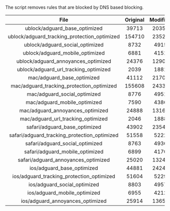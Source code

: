 The script removes rules that are blocked by DNS based blocking.


| File | Original | Modified |
|:----:|:-----:|:-----:|
| ublock/adguard_base_optimized | 39713 | 20351 |
| ublock/adguard_tracking_protection_optimized | 154710 | 23524 |
| ublock/adguard_social_optimized | 8732 | 4915 |
| ublock/adguard_mobile_optimized | 6881 | 4151 |
| ublock/adguard_annoyances_optimized | 24376 | 12908 |
| ublock/adguard_url_tracking_optimized | 2039 | 1881 |
| mac/adguard_base_optimized | 41112 | 21703 |
| mac/adguard_tracking_protection_optimized | 155608 | 24332 |
| mac/adguard_social_optimized | 8776 | 4951 |
| mac/adguard_mobile_optimized | 7590 | 4386 |
| mac/adguard_annoyances_optimized | 24888 | 13169 |
| mac/adguard_url_tracking_optimized | 2046 | 1888 |
| safari/adguard_base_optimized | 43902 | 23547 |
| safari/adguard_tracking_protection_optimized | 51558 | 5222 |
| safari/adguard_social_optimized | 8763 | 4936 |
| safari/adguard_mobile_optimized | 6899 | 4170 |
| safari/adguard_annoyances_optimized | 25020 | 13247 |
| ios/adguard_base_optimized | 44881 | 24249 |
| ios/adguard_tracking_protection_optimized | 51604 | 5229 |
| ios/adguard_social_optimized | 8803 | 4957 |
| ios/adguard_mobile_optimized | 6955 | 4212 |
| ios/adguard_annoyances_optimized | 25914 | 13656 |